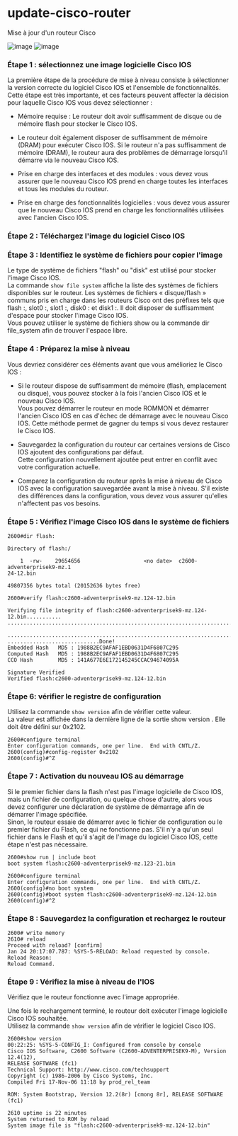 # update-cisco-router
Mise à jour d'un routeur Cisco

![image](https://user-images.githubusercontent.com/83721477/171003092-e5a74061-1289-4ecd-917f-54e9972573a9.png)
![image](https://user-images.githubusercontent.com/83721477/171003562-eb9ffbe1-d058-49c6-8ad9-cf176a5121d6.png)


### Étape 1 : sélectionnez une image logicielle Cisco IOS
La première étape de la procédure de mise à niveau consiste à sélectionner la version correcte du logiciel Cisco IOS et l'ensemble de fonctionnalités. Cette étape est très importante, et ces facteurs peuvent affecter la décision pour laquelle Cisco IOS vous devez sélectionner :

* Mémoire requise : Le routeur doit avoir suffisamment de disque ou de mémoire flash pour stocker le Cisco IOS.
* Le routeur doit également disposer de suffisamment de mémoire (DRAM) pour exécuter Cisco IOS. Si le routeur n'a pas suffisamment de mémoire (DRAM), le routeur aura des problèmes de démarrage lorsqu'il démarre via le nouveau Cisco IOS.

* Prise en charge des interfaces et des modules : vous devez vous assurer que le nouveau Cisco IOS prend en charge toutes les interfaces et tous les modules du routeur.

* Prise en charge des fonctionnalités logicielles : vous devez vous assurer que le nouveau Cisco IOS prend en charge les fonctionnalités utilisées avec l'ancien Cisco IOS.

### Étape 2 : Téléchargez l'image du logiciel Cisco IOS

### Étape 3 : Identifiez le système de fichiers pour copier l'image
Le type de système de fichiers "flash" ou "disk" est utilisé pour stocker l'image Cisco IOS.<br>
La commande `show file system` affiche la liste des systèmes de fichiers disponibles sur le routeur. Les systèmes de fichiers « disque/flash » communs pris en charge dans les routeurs Cisco ont des préfixes tels que flash :, slot0 :, slot1 :, disk0 : et disk1 :. Il doit disposer de suffisamment d'espace pour stocker l'image Cisco IOS.<br>
Vous pouvez utiliser le système de fichiers show ou la commande dir file_system afin de trouver l'espace libre.

### Étape 4 : Préparez la mise à niveau
Vous devriez considérer ces éléments avant que vous amélioriez le Cisco IOS :

* Si le routeur dispose de suffisamment de mémoire (flash, emplacement ou disque), vous pouvez stocker à la fois l'ancien Cisco IOS et le nouveau Cisco IOS.<br>Vous pouvez démarrer le routeur en mode ROMMON et démarrer l'ancien Cisco IOS en cas d'échec de démarrage avec le nouveau Cisco IOS. Cette méthode permet de gagner du temps si vous devez restaurer le Cisco IOS.

* Sauvegardez la configuration du routeur car certaines versions de Cisco IOS ajoutent des configurations par défaut.<br>Cette configuration nouvellement ajoutée peut entrer en conflit avec votre configuration actuelle.

* Comparez la configuration du routeur après la mise à niveau de Cisco IOS avec la configuration sauvegardée avant la mise à niveau. S'il existe des différences dans la configuration, vous devez vous assurer qu'elles n'affectent pas vos besoins.

### Étape 5 : Vérifiez l'image Cisco IOS dans le système de fichiers
```
2600#dir flash:

Directory of flash:/

    1  -rw-    29654656                    <no date>  c2600-adventerprisek9-mz.1
24-12.bin

49807356 bytes total (20152636 bytes free)

2600#verify flash:c2600-adventerprisek9-mz.124-12.bin

Verifying file integrity of flash:c2600-adventerprisek9-mz.124-12.bin...........
................................................................................

................................................................................
.............................Done!
Embedded Hash   MD5 : 1988B2EC9AFAF1EBD0631D4F6807C295
Computed Hash   MD5 : 1988B2EC9AFAF1EBD0631D4F6807C295
CCO Hash        MD5 : 141A677E6E172145245CCAC94674095A

Signature Verified
Verified flash:c2600-adventerprisek9-mz.124-12.bin
```

### Étape 6: vérifier le registre de configuration
Utilisez la commande `show version` afin de vérifier cette valeur.<br>
La valeur est affichée dans la dernière ligne de la sortie show version . Elle doit être défini sur 0x2102.
```
2600#configure terminal
Enter configuration commands, one per line.  End with CNTL/Z. 
2600(config)#config-register 0x2102
2600(config)#^Z
```

### Étape 7 : Activation du nouveau IOS au démarrage
Si le premier fichier dans la flash n'est pas l'image logicielle de Cisco IOS, mais un fichier de configuration, ou quelque chose d'autre, alors vous devez configurer une déclaration de système de démarrage afin de démarrer l'image spécifiée.<br>
Sinon, le routeur essaie de démarrer avec le fichier de configuration ou le premier fichier du Flash, ce qui ne fonctionne pas. S'il n'y a qu'un seul fichier dans le Flash et qu'il s'agit de l'image du logiciel Cisco IOS, cette étape n'est pas nécessaire.

```
2600#show run | include boot
boot system flash:c2600-adventerprisek9-mz.123-21.bin

2600#configure terminal
Enter configuration commands, one per line.  End with CNTL/Z. 
2600(config)#no boot system
2600(config)#boot system flash:c2600-adventerprisek9-mz.124-12.bin
2600(config)#^Z
```

### Étape 8 : Sauvegardez la configuration et rechargez le routeur

```
2600# write memory
2610# reload
Proceed with reload? [confirm]
Jan 24 20:17:07.787: %SYS-5-RELOAD: Reload requested by console. Reload Reason:
Reload Command.
```

### Étape 9 : Vérifiez la mise à niveau de l'IOS
Vérifiez que le routeur fonctionne avec l'image appropriée.

Une fois le rechargement terminé, le routeur doit exécuter l'image logicielle Cisco IOS souhaitée.<br>
Utilisez la commande `show version` afin de vérifier le logiciel Cisco IOS.

```
2600#show version
00:22:25: %SYS-5-CONFIG_I: Configured from console by console
Cisco IOS Software, C2600 Software (C2600-ADVENTERPRISEK9-M), Version 12.4(12),
RELEASE SOFTWARE (fc1)
Technical Support: http://www.cisco.com/techsupport
Copyright (c) 1986-2006 by Cisco Systems, Inc.
Compiled Fri 17-Nov-06 11:18 by prod_rel_team

ROM: System Bootstrap, Version 12.2(8r) [cmong 8r], RELEASE SOFTWARE (fc1)

2610 uptime is 22 minutes
System returned to ROM by reload
System image file is "flash:c2600-adventerprisek9-mz.124-12.bin"
```


